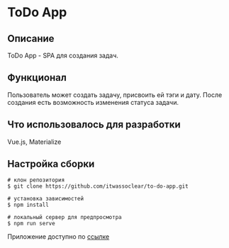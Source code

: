# ToDo App


## Описание

ToDo App - SPA для создания задач.

## Функционал

Пользователь может создать задачу, присвоить ей тэги и дату. После создания есть возможность изменения статуса задачи.

## Что использовалось для разработки

Vue.js, Materialize

## Настройка сборки

```
# клон репозитория
$ git clone https://github.com/itwassoclear/to-do-app.git

# установка зависимостей
$ npm install

# локальный сервер для предпросмотра
$ npm run serve
```

Приложение доступно по [ссылке](https://itwassoclear.github.io/to-do-app/)
